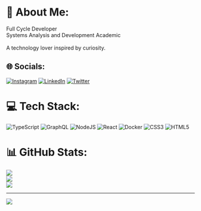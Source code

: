 # 💫 About Me:
Full Cycle Developer<br>Systems Analysis and Development Academic<br><br>A technology lover inspired by curiosity.


## 🌐 Socials:
[![Instagram](https://img.shields.io/badge/Instagram-%23E4405F.svg?logo=Instagram&logoColor=white)](https://instagram.com/edfernandes0) [![LinkedIn](https://img.shields.io/badge/LinkedIn-%230077B5.svg?logo=linkedin&logoColor=white)](https://linkedin.com/in/felipe-fernandes-45b70023a) [![Twitter](https://img.shields.io/badge/Twitter-%231DA1F2.svg?logo=Twitter&logoColor=white)](https://twitter.com/@PhelipePegado) 

# 💻 Tech Stack:
![TypeScript](https://img.shields.io/badge/typescript-%23007ACC.svg?style=for-the-badge&logo=typescript&logoColor=white) ![GraphQL](https://img.shields.io/badge/-GraphQL-E10098?style=for-the-badge&logo=graphql&logoColor=white) ![NodeJS](https://img.shields.io/badge/node.js-6DA55F?style=for-the-badge&logo=node.js&logoColor=white) ![React](https://img.shields.io/badge/react-%2320232a.svg?style=for-the-badge&logo=react&logoColor=%2361DAFB) ![Docker](https://img.shields.io/badge/docker-%230db7ed.svg?style=for-the-badge&logo=docker&logoColor=white) ![CSS3](https://img.shields.io/badge/css3-%231572B6.svg?style=for-the-badge&logo=css3&logoColor=white) ![HTML5](https://img.shields.io/badge/html5-%23E34F26.svg?style=for-the-badge&logo=html5&logoColor=white)
# 📊 GitHub Stats:
![](https://github-readme-stats.vercel.app/api?username=edgarfelipe&theme=dark&hide_border=true&include_all_commits=true&count_private=false)<br/>
![](https://github-readme-streak-stats.herokuapp.com/?user=edgarfelipe&theme=dark&hide_border=true)<br/>
![](https://github-readme-stats.vercel.app/api/top-langs/?username=edgarfelipe&theme=dark&hide_border=true&include_all_commits=true&count_private=false&layout=compact)


---
[![](https://visitcount.itsvg.in/api?id=edgarfelipe&icon=2&color=12)](https://visitcount.itsvg.in)

<!-- Proudly created with GPRM ( https://gprm.itsvg.in ) -->
